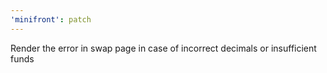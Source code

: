```yaml
---
'minifront': patch
---
```


Render the error in swap page in case of incorrect decimals or insufficient funds
